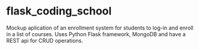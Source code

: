 # flask_coding_school

Mockup aplication of an enrollment system for students to log-in and enroll in a list of courses.
Uses Python Flask framework, MongoDB and have a REST api for CRUD operations. 
